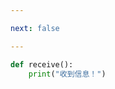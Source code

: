 ```yaml
---

next: false

---
```




<BlogInfo id="747"/>

```python
def receive():
    print("收到信息！")
```



<ActionBox />
